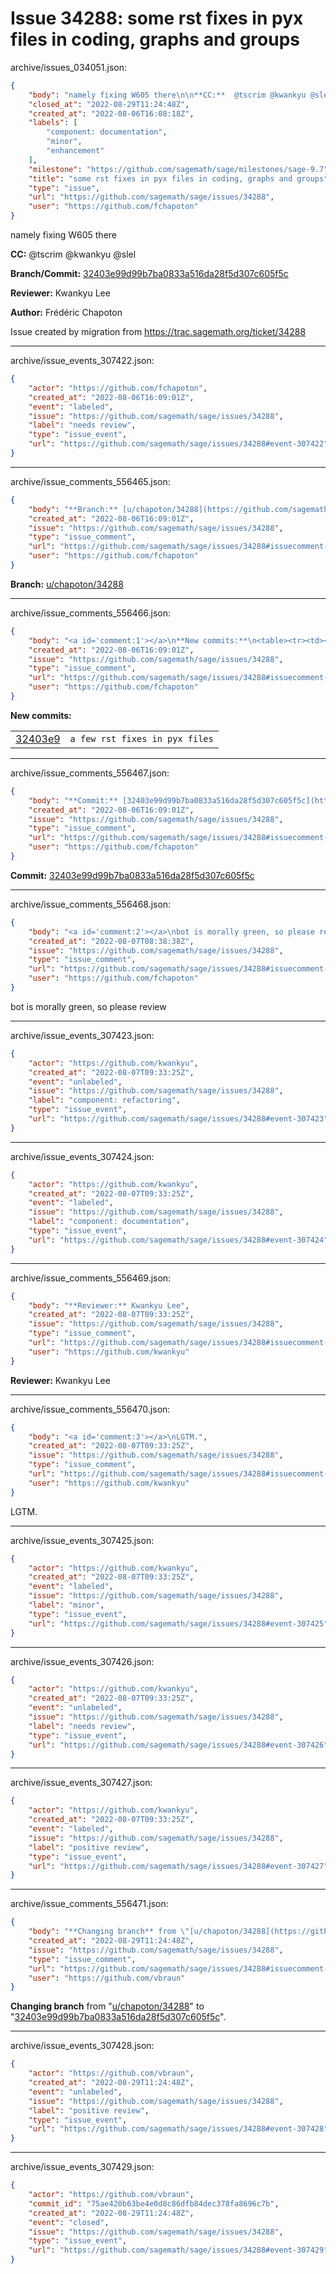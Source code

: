 # Issue 34288: some rst fixes in pyx files in coding, graphs and groups

archive/issues_034051.json:
```json
{
    "body": "namely fixing W605 there\n\n**CC:**  @tscrim @kwankyu @slel\n\n**Branch/Commit:** [32403e99d99b7ba0833a516da28f5d307c605f5c](https://github.com/sagemath/sagetrac-mirror/commit/32403e99d99b7ba0833a516da28f5d307c605f5c)\n\n**Reviewer:** Kwankyu Lee\n\n**Author:** Fr\u00e9d\u00e9ric Chapoton\n\nIssue created by migration from https://trac.sagemath.org/ticket/34288\n\n",
    "closed_at": "2022-08-29T11:24:48Z",
    "created_at": "2022-08-06T16:08:18Z",
    "labels": [
        "component: documentation",
        "minor",
        "enhancement"
    ],
    "milestone": "https://github.com/sagemath/sage/milestones/sage-9.7",
    "title": "some rst fixes in pyx files in coding, graphs and groups",
    "type": "issue",
    "url": "https://github.com/sagemath/sage/issues/34288",
    "user": "https://github.com/fchapoton"
}
```
namely fixing W605 there

**CC:**  @tscrim @kwankyu @slel

**Branch/Commit:** [32403e99d99b7ba0833a516da28f5d307c605f5c](https://github.com/sagemath/sagetrac-mirror/commit/32403e99d99b7ba0833a516da28f5d307c605f5c)

**Reviewer:** Kwankyu Lee

**Author:** Frédéric Chapoton

Issue created by migration from https://trac.sagemath.org/ticket/34288





---

archive/issue_events_307422.json:
```json
{
    "actor": "https://github.com/fchapoton",
    "created_at": "2022-08-06T16:09:01Z",
    "event": "labeled",
    "issue": "https://github.com/sagemath/sage/issues/34288",
    "label": "needs review",
    "type": "issue_event",
    "url": "https://github.com/sagemath/sage/issues/34288#event-307422"
}
```



---

archive/issue_comments_556465.json:
```json
{
    "body": "**Branch:** [u/chapoton/34288](https://github.com/sagemath/sagetrac-mirror/tree/u/chapoton/34288)",
    "created_at": "2022-08-06T16:09:01Z",
    "issue": "https://github.com/sagemath/sage/issues/34288",
    "type": "issue_comment",
    "url": "https://github.com/sagemath/sage/issues/34288#issuecomment-556465",
    "user": "https://github.com/fchapoton"
}
```

**Branch:** [u/chapoton/34288](https://github.com/sagemath/sagetrac-mirror/tree/u/chapoton/34288)



---

archive/issue_comments_556466.json:
```json
{
    "body": "<a id='comment:1'></a>\n**New commits:**\n<table><tr><td><a href=\"https://github.com/sagemath/sagetrac-mirror/commit/32403e99d99b7ba0833a516da28f5d307c605f5c\">32403e9</a></td><td><code>a few rst fixes in pyx files</code></td></tr></table>\n",
    "created_at": "2022-08-06T16:09:01Z",
    "issue": "https://github.com/sagemath/sage/issues/34288",
    "type": "issue_comment",
    "url": "https://github.com/sagemath/sage/issues/34288#issuecomment-556466",
    "user": "https://github.com/fchapoton"
}
```

<a id='comment:1'></a>
**New commits:**
<table><tr><td><a href="https://github.com/sagemath/sagetrac-mirror/commit/32403e99d99b7ba0833a516da28f5d307c605f5c">32403e9</a></td><td><code>a few rst fixes in pyx files</code></td></tr></table>




---

archive/issue_comments_556467.json:
```json
{
    "body": "**Commit:** [32403e99d99b7ba0833a516da28f5d307c605f5c](https://github.com/sagemath/sagetrac-mirror/commit/32403e99d99b7ba0833a516da28f5d307c605f5c)",
    "created_at": "2022-08-06T16:09:01Z",
    "issue": "https://github.com/sagemath/sage/issues/34288",
    "type": "issue_comment",
    "url": "https://github.com/sagemath/sage/issues/34288#issuecomment-556467",
    "user": "https://github.com/fchapoton"
}
```

**Commit:** [32403e99d99b7ba0833a516da28f5d307c605f5c](https://github.com/sagemath/sagetrac-mirror/commit/32403e99d99b7ba0833a516da28f5d307c605f5c)



---

archive/issue_comments_556468.json:
```json
{
    "body": "<a id='comment:2'></a>\nbot is morally green, so please review",
    "created_at": "2022-08-07T08:38:38Z",
    "issue": "https://github.com/sagemath/sage/issues/34288",
    "type": "issue_comment",
    "url": "https://github.com/sagemath/sage/issues/34288#issuecomment-556468",
    "user": "https://github.com/fchapoton"
}
```

<a id='comment:2'></a>
bot is morally green, so please review



---

archive/issue_events_307423.json:
```json
{
    "actor": "https://github.com/kwankyu",
    "created_at": "2022-08-07T09:33:25Z",
    "event": "unlabeled",
    "issue": "https://github.com/sagemath/sage/issues/34288",
    "label": "component: refactoring",
    "type": "issue_event",
    "url": "https://github.com/sagemath/sage/issues/34288#event-307423"
}
```



---

archive/issue_events_307424.json:
```json
{
    "actor": "https://github.com/kwankyu",
    "created_at": "2022-08-07T09:33:25Z",
    "event": "labeled",
    "issue": "https://github.com/sagemath/sage/issues/34288",
    "label": "component: documentation",
    "type": "issue_event",
    "url": "https://github.com/sagemath/sage/issues/34288#event-307424"
}
```



---

archive/issue_comments_556469.json:
```json
{
    "body": "**Reviewer:** Kwankyu Lee",
    "created_at": "2022-08-07T09:33:25Z",
    "issue": "https://github.com/sagemath/sage/issues/34288",
    "type": "issue_comment",
    "url": "https://github.com/sagemath/sage/issues/34288#issuecomment-556469",
    "user": "https://github.com/kwankyu"
}
```

**Reviewer:** Kwankyu Lee



---

archive/issue_comments_556470.json:
```json
{
    "body": "<a id='comment:3'></a>\nLGTM.",
    "created_at": "2022-08-07T09:33:25Z",
    "issue": "https://github.com/sagemath/sage/issues/34288",
    "type": "issue_comment",
    "url": "https://github.com/sagemath/sage/issues/34288#issuecomment-556470",
    "user": "https://github.com/kwankyu"
}
```

<a id='comment:3'></a>
LGTM.



---

archive/issue_events_307425.json:
```json
{
    "actor": "https://github.com/kwankyu",
    "created_at": "2022-08-07T09:33:25Z",
    "event": "labeled",
    "issue": "https://github.com/sagemath/sage/issues/34288",
    "label": "minor",
    "type": "issue_event",
    "url": "https://github.com/sagemath/sage/issues/34288#event-307425"
}
```



---

archive/issue_events_307426.json:
```json
{
    "actor": "https://github.com/kwankyu",
    "created_at": "2022-08-07T09:33:25Z",
    "event": "unlabeled",
    "issue": "https://github.com/sagemath/sage/issues/34288",
    "label": "needs review",
    "type": "issue_event",
    "url": "https://github.com/sagemath/sage/issues/34288#event-307426"
}
```



---

archive/issue_events_307427.json:
```json
{
    "actor": "https://github.com/kwankyu",
    "created_at": "2022-08-07T09:33:25Z",
    "event": "labeled",
    "issue": "https://github.com/sagemath/sage/issues/34288",
    "label": "positive review",
    "type": "issue_event",
    "url": "https://github.com/sagemath/sage/issues/34288#event-307427"
}
```



---

archive/issue_comments_556471.json:
```json
{
    "body": "**Changing branch** from \"[u/chapoton/34288](https://github.com/sagemath/sagetrac-mirror/tree/u/chapoton/34288)\" to \"[32403e99d99b7ba0833a516da28f5d307c605f5c](https://github.com/sagemath/sagetrac-mirror/commit/32403e99d99b7ba0833a516da28f5d307c605f5c)\".",
    "created_at": "2022-08-29T11:24:48Z",
    "issue": "https://github.com/sagemath/sage/issues/34288",
    "type": "issue_comment",
    "url": "https://github.com/sagemath/sage/issues/34288#issuecomment-556471",
    "user": "https://github.com/vbraun"
}
```

**Changing branch** from "[u/chapoton/34288](https://github.com/sagemath/sagetrac-mirror/tree/u/chapoton/34288)" to "[32403e99d99b7ba0833a516da28f5d307c605f5c](https://github.com/sagemath/sagetrac-mirror/commit/32403e99d99b7ba0833a516da28f5d307c605f5c)".



---

archive/issue_events_307428.json:
```json
{
    "actor": "https://github.com/vbraun",
    "created_at": "2022-08-29T11:24:48Z",
    "event": "unlabeled",
    "issue": "https://github.com/sagemath/sage/issues/34288",
    "label": "positive review",
    "type": "issue_event",
    "url": "https://github.com/sagemath/sage/issues/34288#event-307428"
}
```



---

archive/issue_events_307429.json:
```json
{
    "actor": "https://github.com/vbraun",
    "commit_id": "75ae420b63be4e0d8c86dfb84dec378fa8696c7b",
    "created_at": "2022-08-29T11:24:48Z",
    "event": "closed",
    "issue": "https://github.com/sagemath/sage/issues/34288",
    "type": "issue_event",
    "url": "https://github.com/sagemath/sage/issues/34288#event-307429"
}
```
